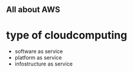 ## All about AWS


# type of cloudcomputing

- software as service
- platform as service
- infostructure as service

